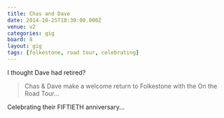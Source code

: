 ```yaml
---
title: Chas and Dave
date: 2014-10-25T18:30:00.000Z
venue: v2
categories: gig
board: 8
layout: gig
tags: [folkestone, road tour, celebrating]
---
```

I thought Dave had retired? 
<blockquote>Chas & Dave make a welcome return to Folkestone with the On the Road Tour...</blockquote>
Celebrating their FIFTIETH anniversary...